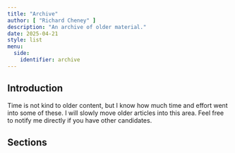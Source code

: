```yaml
---
title: "Archive"
author: [ "Richard Cheney" ]
description: "An archive of older material."
date: 2025-04-21
style: list
menu:
  side:
    identifier: archive
---
```


## Introduction

Time is not kind to older content, but I know how much time and effort went into some of these. I will slowly move older articles into this area. Feel free to notify me directly if you have other candidates.

## Sections
